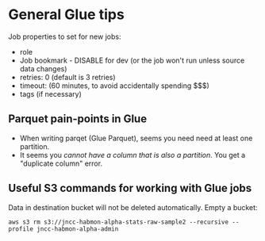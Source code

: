 
General Glue tips
=================

Job properties to set for new jobs:

- role
- Job bookmark - DISABLE for dev (or the job won't run unless source data changes)
- retries: 0 (default is 3 retries)
- timeout: (60 minutes, to avoid accidentally spending $$$)
- tags (if necessary)

Parquet pain-points in Glue
---------------------------

- When writing parqet (Glue Parquet), seems you need need at least one partition.
- It seems you *cannot have a column that is also a partition*. You get a "duplicate column" error.

Useful S3 commands for working with Glue jobs 
---------------------------------------------

Data in destination bucket will not be deleted automatically. Empty a bucket:

    aws s3 rm s3://jncc-habmon-alpha-stats-raw-sample2 --recursive --profile jncc-habmon-alpha-admin

